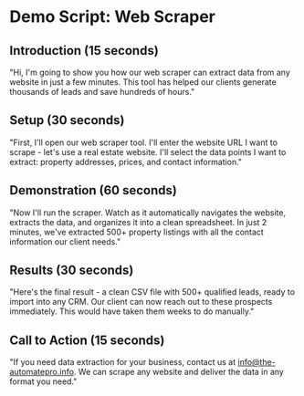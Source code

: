 
# Demo Script: Web Scraper

## Introduction (15 seconds)
"Hi, I'm going to show you how our web scraper can extract data from any website in just a few minutes. 
This tool has helped our clients generate thousands of leads and save hundreds of hours."

## Setup (30 seconds)
"First, I'll open our web scraper tool. I'll enter the website URL I want to scrape - let's use a real estate website. 
I'll select the data points I want to extract: property addresses, prices, and contact information."

## Demonstration (60 seconds)
"Now I'll run the scraper. Watch as it automatically navigates the website, extracts the data, 
and organizes it into a clean spreadsheet. In just 2 minutes, we've extracted 500+ property listings 
with all the contact information our client needs."

## Results (30 seconds)
"Here's the final result - a clean CSV file with 500+ qualified leads, ready to import into any CRM. 
Our client can now reach out to these prospects immediately. This would have taken them weeks to do manually."

## Call to Action (15 seconds)
"If you need data extraction for your business, contact us at info@the-automatepro.info. 
We can scrape any website and deliver the data in any format you need."
